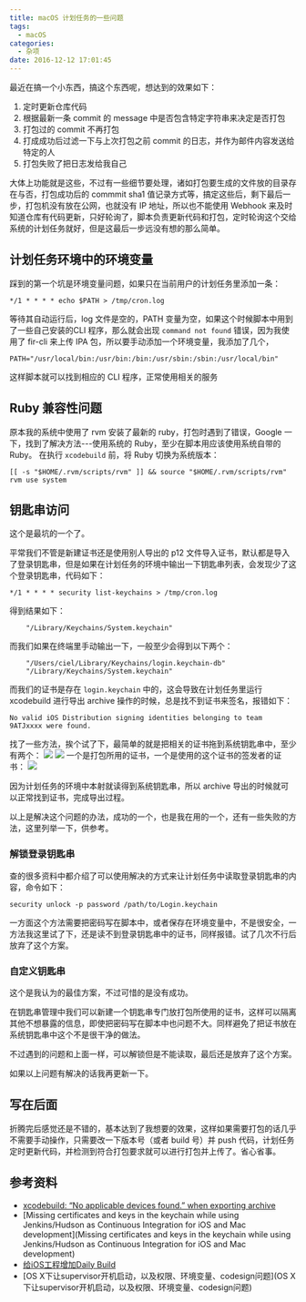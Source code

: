 ```yaml
---
title: macOS 计划任务的一些问题
tags:
  - macOS
categories:
  - 杂项
date: 2016-12-12 17:01:45
---
```


最近在搞一个小东西，搞这个东西呢，想达到的效果如下：

1. 定时更新仓库代码
2. 根据最新一条 commit 的 message 中是否包含特定字符串来决定是否打包
3. 打包过的 commit 不再打包
4. 打成成功后过滤一下与上次打包之前 commit 的日志，并作为邮件内容发送给特定的人
5. 打包失败了把日志发给我自己

大体上功能就是这些，不过有一些细节要处理，诸如打包要生成的文件放的目录存在与否，打包成功后的 commmit sha1 值记录方式等，搞定这些后，剩下最后一步，打包机没有放在公网，也就没有 IP 地址，所以也不能使用 Webhook 来及时知道仓库有代码更新，只好轮询了，脚本负责更新代码和打包，定时轮询这个交给系统的计划任务就好，但是这最后一步远没有想的那么简单。

## 计划任务环境中的环境变量

踩到的第一个坑是环境变量问题，如果只在当前用户的计划任务里添加一条：

```
*/1 * * * * echo $PATH > /tmp/cron.log
```

等待其自动运行后，log 文件是空的，PATH 变量为空，如果这个时候脚本中用到了一些自己安装的CLI 程序，那么就会出现 `command not found` 错误，因为我使用了 fir-cli 来上传 IPA 包，所以要手动添加一个环境变量，我添加了几个，

```
PATH="/usr/local/bin:/usr/bin:/bin:/usr/sbin:/sbin:/usr/local/bin"
```

这样脚本就可以找到相应的 CLI 程序，正常使用相关的服务

## Ruby 兼容性问题

原本我的系统中使用了 rvm 安装了最新的 ruby，打包时遇到了错误，Google 一下，找到了解决方法---使用系统的 Ruby，至少在脚本用应该使用系统自带的 Ruby。
在执行 `xcodebuild` 前，将 Ruby 切换为系统版本：

```
[[ -s "$HOME/.rvm/scripts/rvm" ]] && source "$HOME/.rvm/scripts/rvm"
rvm use system
```

## 钥匙串访问

这个是最坑的一个了。

平常我们不管是新建证书还是使用别人导出的 p12 文件导入证书，默认都是导入了登录钥匙串，但是如果在计划任务的环境中输出一下钥匙串列表，会发现少了这个登录钥匙串，代码如下：

```
*/1 * * * * security list-keychains > /tmp/cron.log
```

得到结果如下：

```
    "/Library/Keychains/System.keychain"
```

而我们如果在终端里手动输出一下，一般至少会得到以下两个：

```
    "/Users/ciel/Library/Keychains/login.keychain-db"
    "/Library/Keychains/System.keychain"
```

而我们的证书是存在 `login.keychain` 中的，这会导致在计划任务里运行 xcodebuild 进行导出 archive 操作的时候，总是找不到证书来签名，报错如下：

```
No valid iOS Distribution signing identities belonging to team 9ATJxxxx were found.
```

找了一些方法，挨个试了下，最简单的就是把相关的证书拖到系统钥匙串中，至少有两个：
![](https://ws3.sinaimg.cn/large/74681984gw1fao5gvoy1yj20il08vjst.jpg)
![](https://ws3.sinaimg.cn/large/74681984gw1fao5iyqwgmj20kt09gmxz.jpg)
一个是打包所用的证书，一个是使用的这个证书的签发者的证书：
![](https://ws3.sinaimg.cn/large/74681984gw1fao5k911m5j20e90c0gnk.jpg)

因为计划任务的环境中本射就读得到系统钥匙串，所以 archive 导出的时候就可以正常找到证书，完成导出过程。

以上是解决这个问题的办法，成功的一个，也是我在用的一个，还有一些失败的方法，这里列举一下，供参考。

### 解锁登录钥匙串

查的很多资料中都介绍了可以使用解决的方式来让计划任务中读取登录钥匙串的内容，命令如下：

```
security unlock -p password /path/to/Login.keychain
```

一方面这个方法需要把密码写在脚本中，或者保存在环境变量中，不是很安全，一方法我这里试了下，还是读不到登录钥匙串中的证书，同样报错。试了几次不行后放弃了这个方案。

### 自定义钥匙串

这个是我认为的最佳方案，不过可惜的是没有成功。

在钥匙串管理中我们可以新建一个钥匙串专门放打包所使用的证书，这样可以隔离其他不想暴露的信息，即使把密码写在脚本中也问题不大。同样避免了把证书放在系统钥匙串中这个不是很干净的做法。

不过遇到的问题和上面一样，可以解锁但是不能读取，最后还是放弃了这个方案。

如果以上问题有解决的话我再更新一下。

## 写在后面

折腾完后感觉还是不错的，基本达到了我想要的效果，这样如果需要打包的话几乎不需要手动操作，只需要改一下版本号（或者 build 号）并 push 代码，计划任务定时更新代码，并检测到符合打包要求就可以进行打包并上传了。省心省事。

## 参考资料
* [xcodebuild: “No applicable devices found.” when exporting archive](http://stackoverflow.com/a/33041110/1841463)
* [Missing certificates and keys in the keychain while using Jenkins/Hudson as Continuous Integration for iOS and Mac development](Missing certificates and keys in the keychain while using Jenkins/Hudson as Continuous Integration for iOS and Mac development)
* [给iOS工程增加Daily Build](http://blog.devtang.com/2012/02/16/apply-daily-build-in-ios-project/)
* [OS X下让supervisor开机启动，以及权限、环境变量、codesign问题](OS X下让supervisor开机启动，以及权限、环境变量、codesign问题)







